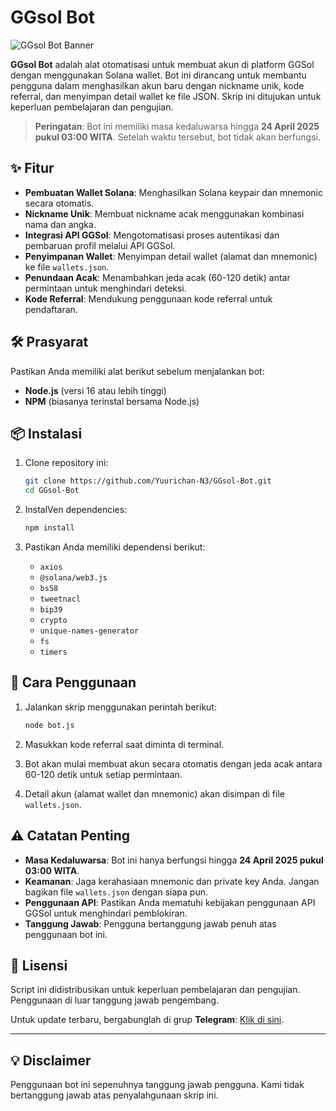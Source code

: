 
# GGsol Bot

![GGsol Bot Banner](https://img.shields.io/badge/GGsol%20Bot-Automated%20Account%20Creation-blueviolet?style=for-the-badge)

**GGsol Bot** adalah alat otomatisasi untuk membuat akun di platform GGSol dengan menggunakan Solana wallet. Bot ini dirancang untuk membantu pengguna dalam menghasilkan akun baru dengan nickname unik, kode referral, dan menyimpan detail wallet ke file JSON. Skrip ini ditujukan untuk keperluan pembelajaran dan pengujian.

> **Peringatan**: Bot ini memiliki masa kedaluwarsa hingga **24 April 2025 pukul 03:00 WITA**. Setelah waktu tersebut, bot tidak akan berfungsi.

## ✨ Fitur
- **Pembuatan Wallet Solana**: Menghasilkan Solana keypair dan mnemonic secara otomatis.
- **Nickname Unik**: Membuat nickname acak menggunakan kombinasi nama dan angka.
- **Integrasi API GGSol**: Mengotomatisasi proses autentikasi dan pembaruan profil melalui API GGSol.
- **Penyimpanan Wallet**: Menyimpan detail wallet (alamat dan mnemonic) ke file `wallets.json`.
- **Penundaan Acak**: Menambahkan jeda acak (60-120 detik) antar permintaan untuk menghindari deteksi.
- **Kode Referral**: Mendukung penggunaan kode referral untuk pendaftaran.

## 🛠 Prasyarat
Pastikan Anda memiliki alat berikut sebelum menjalankan bot:
- **Node.js** (versi 16 atau lebih tinggi)
- **NPM** (biasanya terinstal bersama Node.js)

## 📦 Instalasi
1. Clone repository ini:
   ```bash
   git clone https://github.com/Yuurichan-N3/GGsol-Bot.git
   cd GGsol-Bot
   ```

2. InstalVen dependencies:
   ```bash
   npm install
   ```

3. Pastikan Anda memiliki dependensi berikut:
   - `axios`
   - `@solana/web3.js`
   - `bs58`
   - `tweetnacl`
   - `bip39`
   - `crypto`
   - `unique-names-generator`
   - `fs`
   - `timers`

## 🚀 Cara Penggunaan
1. Jalankan skrip menggunakan perintah berikut:
   ```bash
   node bot.js
   ```

2. Masukkan kode referral saat diminta di terminal.

3. Bot akan mulai membuat akun secara otomatis dengan jeda acak antara 60-120 detik untuk setiap permintaan.

4. Detail akun (alamat wallet dan mnemonic) akan disimpan di file `wallets.json`.

## ⚠️ Catatan Penting
- **Masa Kedaluwarsa**: Bot ini hanya berfungsi hingga **24 April 2025 pukul 03:00 WITA**.
- **Keamanan**: Jaga kerahasiaan mnemonic dan private key Anda. Jangan bagikan file `wallets.json` dengan siapa pun.
- **Penggunaan API**: Pastikan Anda mematuhi kebijakan penggunaan API GGSol untuk menghindari pemblokiran.
- **Tanggung Jawab**: Pengguna bertanggung jawab penuh atas penggunaan bot ini.


## 📜 Lisensi
Script ini didistribusikan untuk keperluan pembelajaran dan pengujian. Penggunaan di luar tanggung jawab pengembang.

Untuk update terbaru, bergabunglah di grup **Telegram**: [Klik di sini](https://t.me/sentineldiscus).

---

## 💡 Disclaimer
Penggunaan bot ini sepenuhnya tanggung jawab pengguna. Kami tidak bertanggung jawab atas penyalahgunaan skrip ini.
